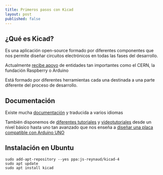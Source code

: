 ```yaml
---
title: Primeros pasos con Kicad
layout: post
published: false
---
```


## ¿Qué es Kicad?

Es una aplicación open-source formado por diferentes componentes que nos permite diseñar circuitos electrónicos en todas las fases del desarrollo.

Actualmente [recibe apoyo](http://kicad-pcb.org/about/kicad/) de entidades tan importantes como el CERN, la fundación Raspberry o Arduino


Está formado por diferentes herramientas cada una destinada a una parte diferente del proceso de desarrollo.

## Documentación

Existe mucha [documentación](http://kicad-pcb.org/help/documentation/) y traducida a varios idiomas


También disponemos de [diferentes tutoriales](http://kicad-pcb.org/help/tutorials/) y [videotutoriales](http://kicad-pcb.org/help/tutorials/#_video_tutorials) desde un nivel básico hasta uno tan avanzado que nos enseña a [diseñar una placa compatible con Arduino UNO](https://www.youtube.com/user/XploreLabz/videos)

## Instalación en Ubuntu

    sudo add-apt-repository --yes ppa:js-reynaud/kicad-4
    sudo apt update
    sudo apt install kicad
